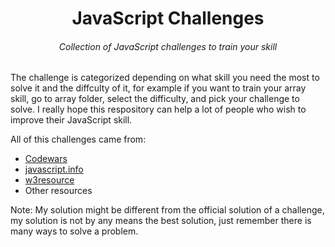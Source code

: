 <h1 align="center">JavaScript Challenges</h1>

<h6 align="center">Collection of JavaScript challenges to train your skill</h6>

The challenge is categorized depending on what skill you need the most to solve it and the diffculty of it, for example if you want to train your array skill, go to array folder, select the difficulty, and pick your challenge to solve. I really hope this respository can help a lot of people who wish to improve their JavaScript skill.

All of this challenges came from: 
- <a href="https://www.codewars.com">Codewars</a>
- <a href="https://javascript.info/">javascript.info</a>
- <a href="https://www.w3resource.com/javascript-exercises/">w3resource</a>
- Other resources

Note: My solution might be different from the official solution of a challenge, my solution is not by any means the best solution, just remember there is many ways to solve a problem.
